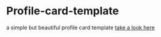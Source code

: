 # Profile-card-template
a simple but beautiful profile card template [take a look here](https://thunderous-chaja-1d7a18.netlify.app/)
